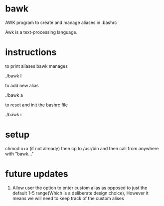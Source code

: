 # bawk
AWK program to create and manage aliases in .bashrc

Awk is a text-processing language.

# instructions

to print aliases bawk manages

./bawk l

to add new alias

./bawk a

to reset and init the bashrc file 

./bawk i


# setup

chmod o+x (if not already) then cp to /usr/bin and then call from anywhere with "bawk..."


# future updates

1. Allow user the option to enter custom alias as opposed to just the default 1-5 range(Which is a deliberate design choice), However it means we will
need to keep track of the custom alises

